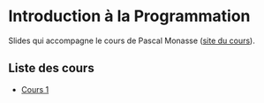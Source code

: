 # Introduction à la Programmation
Slides qui accompagne le cours de Pascal Monasse ([site du cours](http://imagine.enpc.fr/~monasse/Info/)).


## Liste des cours
- [Cours 1](https://mathux.github.io/cours-cpp/cours1.html)
